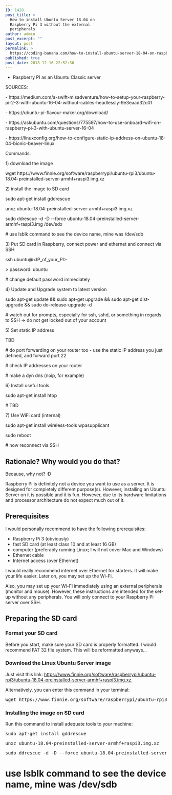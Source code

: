 ```yaml
---
ID: 1428
post_title: >
  How to install Ubuntu Server 18.04 on
  Raspberry Pi 3 without the external
  peripherals
author: admin
post_excerpt: ""
layout: post
permalink: >
  https://coding-banana.com/how-to-install-ubuntu-server-18-04-on-raspberry-pi-3/
published: true
post_date: 2018-12-16 22:52:36
---
```

<ul>
<li><span style="font-weight: 400;">Raspberry PI as an Ubuntu Classic server</span></li>
</ul>
<p></p>
<p><span style="font-weight: 400;">SOURCES: </span></p>
<p><span style="font-weight: 400;">- https://medium.com/a-swift-misadventure/how-to-setup-your-raspberry-pi-2-3-with-ubuntu-16-04-without-cables-headlessly-9e3eaad32c01</span></p>
<p><span style="font-weight: 400;">- https://ubuntu-pi-flavour-maker.org/download/</span></p>
<p><span style="font-weight: 400;">- https://askubuntu.com/questions/775597/how-to-use-onboard-wifi-on-raspberry-pi-3-with-ubuntu-server-16-04</span></p>
<p><span style="font-weight: 400;">- https://linuxconfig.org/how-to-configure-static-ip-address-on-ubuntu-18-04-bionic-beaver-linux</span></p>
<p></p>
<p><span style="font-weight: 400;">Commands: </span></p>
<p></p>
<p><span style="font-weight: 400;">1) download the image</span></p>
<p><span style="font-weight: 400;">wget https://www.finnie.org/software/raspberrypi/ubuntu-rpi3/ubuntu-18.04-preinstalled-server-armhf+raspi3.img.xz</span></p>
<p></p>
<p><span style="font-weight: 400;">2) install the image to SD card</span></p>
<p><span style="font-weight: 400;">sudo apt-get install gddrescue</span></p>
<p><span style="font-weight: 400;">unxz ubuntu-18.04-preinstalled-server-armhf+raspi3.img.xz</span></p>
<p><span style="font-weight: 400;">sudo ddrescue -d -D --force ubuntu-18.04-preinstalled-server-armhf+raspi3.img /dev/sdx</span></p>
<p><span style="font-weight: 400;"># use lsblk command to see the device name, mine was /dev/sdb</span></p>
<p></p>
<p><span style="font-weight: 400;">3) Put SD card in Raspberry, connect power and ethernet and connect via SSH</span></p>
<p><span style="font-weight: 400;">ssh ubuntu@&lt;IP_of_your_PI&gt;</span></p>
<p><span style="font-weight: 400;">&gt; password: ubuntu</span></p>
<p><span style="font-weight: 400;"># change default password immediately </span></p>
<p></p>
<p><span style="font-weight: 400;">4) Update and Upgrade system to latest version</span></p>
<p><span style="font-weight: 400;">sudo apt-get update &amp;&amp; sudo apt-get upgrade &amp;&amp; sudo apt-get dist-upgrade &amp;&amp; sudo do-release-upgrade -d</span></p>
<p><span style="font-weight: 400;"># watch out for prompts, especially for ssh, sshd, or something in regards to SSH -&gt; do not get locked out of your account</span></p>
<p></p>
<p><span style="font-weight: 400;">5) Set static IP address</span></p>
<p><span style="font-weight: 400;">TBD</span></p>
<p><span style="font-weight: 400;"># do port forwarding on your router too - use the static IP address you just defined, and forward port 22</span></p>
<p><span style="font-weight: 400;"># check IP addresses on your router</span></p>
<p><span style="font-weight: 400;"># make a dyn dns (noip, for example)</span></p>
<p></p>
<p><span style="font-weight: 400;">6) Install useful tools</span></p>
<p><span style="font-weight: 400;">sudo apt-get install htop</span></p>
<p><span style="font-weight: 400;"># TBD</span></p>
<p></p>
<p><span style="font-weight: 400;">7) Use WiFi card (internal)</span></p>
<p><span style="font-weight: 400;">sudo apt-get install wireless-tools wpasupplicant</span></p>
<p><span style="font-weight: 400;">sudo reboot</span></p>
<p><span style="font-weight: 400;"># now reconnect via SSH</span></p>
<p></p>

<!-- wp:heading -->
<h2>Rationale? Why would you do that?</h2>
<!-- /wp:heading -->

<!-- wp:paragraph -->
<p>Because, why not? :D<br></p>
<!-- /wp:paragraph -->

<!-- wp:paragraph -->
<p>Raspberry Pi is definitely not a device you want to use as a server. It is designed for <g class="gr_ gr_152 gr-alert gr_gramm gr_inline_cards gr_run_anim Grammar only-ins doubleReplace replaceWithoutSep" id="152" data-gr-id="152">completely</g> different purpose(s). However, installing an Ubuntu Server on it is possible and it is fun. However, due to its hardware limitations and processor architecture do not expect much out of it.</p>
<!-- /wp:paragraph -->

<!-- wp:heading -->
<h2>Prerequisites</h2>
<!-- /wp:heading -->

<!-- wp:paragraph -->
<p>I would personally recommend to have the following prerequisites:&nbsp;</p>
<!-- /wp:paragraph -->

<!-- wp:list -->
<ul><li>Raspberry Pi 3 (obviously)</li><li>fast SD card (at least class 10 and at least 16 GB)</li><li>computer (preferably running Linux; I will not cover Mac and Windows)&nbsp;</li><li>Ethernet cable</li><li>Internet access (over Ethernet)</li></ul>
<!-- /wp:list -->

<!-- wp:paragraph -->
<p>I would really recommend internet over Ethernet for starters. It will make your life easier. Later on, you may set up the Wi-Fi.</p>
<!-- /wp:paragraph -->

<!-- wp:paragraph -->
<p>Also, you may set up your Wi-Fi immediately using an external peripherals (monitor and mouse). However, these instructions are intended for the set-up without any peripherals. You will only connect to your Raspberry Pi server over SSH.</p>
<!-- /wp:paragraph -->

<!-- wp:heading -->
<h2>Preparing the SD card</h2>
<!-- /wp:heading -->

<!-- wp:heading {"level":3} -->
<h3>Format your SD card</h3>
<!-- /wp:heading -->

<!-- wp:paragraph -->
<p>Before you start, make sure your SD card is properly formatted. I would recommend FAT 32 file system. This will be reformatted anyways...</p>
<!-- /wp:paragraph -->

<!-- wp:heading {"level":3} -->
<h3>Download the Linux Ubuntu Server image</h3>
<!-- /wp:heading -->

<!-- wp:paragraph -->
<p>Just visit this link: <a href="https://www.finnie.org/software/raspberrypi/ubuntu-rpi3/ubuntu-18.04-preinstalled-server-armhf+raspi3.img.xz ">https://www.finnie.org/software/raspberrypi/ubuntu-rpi3/ubuntu-18.04-preinstalled-server-armhf+raspi3.img.xz </a></p>
<!-- /wp:paragraph -->

<!-- wp:paragraph -->
<p>Alternatively, you can enter this command in your terminal: </p>
<!-- /wp:paragraph -->

<!-- wp:html -->
<pre lang="sh">
wget https://www.finnie.org/software/raspberrypi/ubuntu-rpi3/ubuntu-18.04-preinstalled-server-armhf+raspi3.img.xz
</pre>
<!-- /wp:html -->

<!-- wp:heading {"level":3} -->
<h3>Installing the image on SD card</h3>
<!-- /wp:heading -->

<!-- wp:paragraph -->
<p>Run this command to install adequate tools to your machine:</p>
<!-- /wp:paragraph -->

<!-- wp:html -->
<pre lang="sh">
sudo apt-get install gddrescue
</pre>
<pre lang="sh">
unxz ubuntu-18.04-preinstalled-server-armhf+raspi3.img.xz
</pre>
<pre lang="sh">
sudo ddrescue -d -D --force ubuntu-18.04-preinstalled-server-armhf+raspi3.img /dev/sdx
</pre>
# use lsblk command to see the device name, mine was /dev/sdb
<!-- /wp:html -->